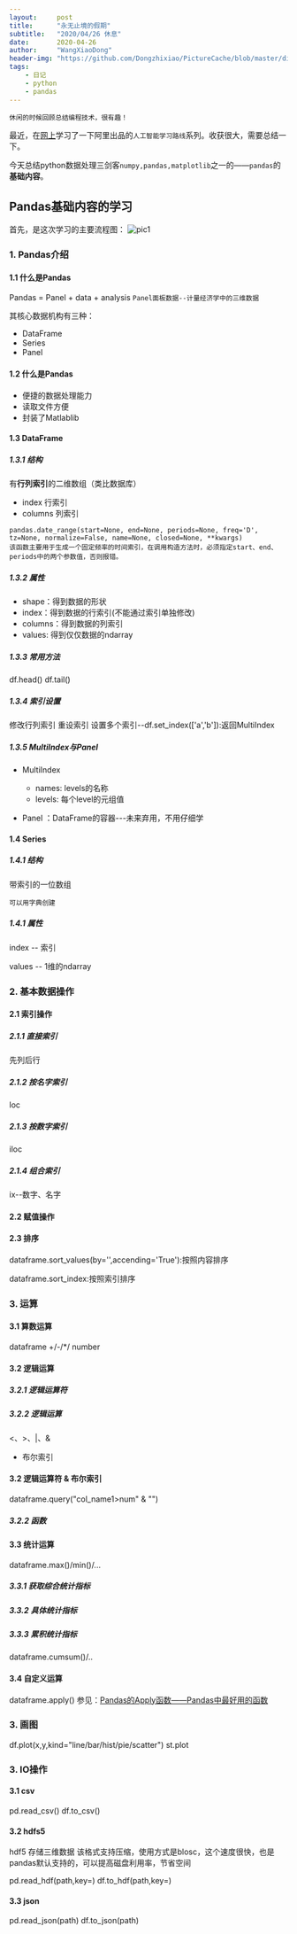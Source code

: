 ```yaml
---
layout:     post
title:      "永无止境的假期"
subtitle:   "2020/04/26 休息"
date:       2020-04-26
author:     "WangXiaoDong"
header-img: "https://github.com/Dongzhixiao/PictureCache/blob/master/diaryPic/20200426.jpg?raw=true"
tags:
    - 日记
    - python
    - pandas 
---
```


```
休闲的时候回顾总结编程技术，很有趣！
```

最近，在<a name="#1" target="_blank" href="https://edu.aliyun.com/roadmap/ai?spm=5176.14042881.9158052430.1.5e3dbd335AxoQI">网上</a>学习了一下阿里出品的`人工智能学习路线`系列。收获很大，需要总结一下。

今天总结python数据处理三剑客`numpy,pandas,matplotlib`之一的——`pandas`的**基础内容**。

## Pandas基础内容的学习

首先，是这次学习的主要流程图：
![pic1](http://assets.processon.com/chart_image/5e8c5070e4b07e41dc3188c8.png)

### 1. Pandas介绍

#### 1.1 什么是Pandas

Pandas = Panel + data + analysis
`Panel面板数据--计量经济学中的三维数据`

其核心数据机构有三种：
- DataFrame
- Series
- Panel

#### 1.2 什么是Pandas

- 便捷的数据处理能力
- 读取文件方便
- 封装了Matlablib

#### 1.3 DataFrame

##### 1.3.1 结构

有**行列索引**的二维数组（类比数据库）

- index 行索引
- columns 列索引

```
pandas.date_range(start=None, end=None, periods=None, freq='D', tz=None, normalize=False, name=None, closed=None, **kwargs)
该函数主要用于生成一个固定频率的时间索引，在调用构造方法时，必须指定start、end、periods中的两个参数值，否则报错。
```

##### 1.3.2 属性

- shape：得到数据的形状
- index：得到数据的行索引(不能通过索引单独修改)
- columns：得到数据的列索引
- values: 得到仅仅数据的ndarray

##### 1.3.3 常用方法

df.head()
df.tail()

##### 1.3.4 索引设置

修改行列索引
重设索引
设置多个索引--df.set_index(['a','b']):返回MultiIndex

##### 1.3.5 MultiIndex与Panel

- MultiIndex
    - names: levels的名称
    - levels: 每个level的元组值

- Panel ：DataFrame的容器---未来弃用，不用仔细学

#### 1.4 Series

##### 1.4.1 结构

带索引的一位数组

`可以用字典创建`

##### 1.4.1 属性

index -- 索引

values -- 1维的ndarray

### 2. 基本数据操作

#### 2.1 索引操作

##### 2.1.1 直接索引

先列后行

##### 2.1.2 按名字索引

loc

##### 2.1.3 按数字索引

iloc

##### 2.1.4 组合索引

ix--数字、名字

#### 2.2 赋值操作

#### 2.3 排序

dataframe.sort_values(by='',accending='True'):按照内容排序

dataframe.sort_index:按照索引排序

### 3. 运算 

#### 3.1 算数运算

dataframe +/-/*/  number

#### 3.2 逻辑运算

##### 3.2.1 逻辑运算符

##### 3.2.2 逻辑运算

<、>、|、&

- 布尔索引

#### 3.2 逻辑运算符 & 布尔索引

dataframe.query("col_name1>num" & "")

##### 3.2.2 函数

#### 3.3 统计运算

dataframe.max()/min()/...

##### 3.3.1 获取综合统计指标

##### 3.3.2 具体统计指标

##### 3.3.3 累积统计指标

dataframe.cumsum()/..

#### 3.4 自定义运算

dataframe.apply()
参见：<a name="#1" target="_blank" href="https://blog.csdn.net/qq_19528953/article/details/79348929">Pandas的Apply函数——Pandas中最好用的函数</a>

### 3. 画图

df.plot(x,y,kind="line/bar/hist/pie/scatter")
st.plot

### 3. IO操作

#### 3.1 csv

pd.read_csv()
df.to_csv()

#### 3.2 hdfs5

hdf5 存储三维数据
该格式支持压缩，使用方式是blosc，这个速度很快，也是pandas默认支持的，可以提高磁盘利用率，节省空间

pd.read_hdf(path,key=)
df.to_hdf(path,key=)

#### 3.3 json

pd.read_json(path)
df.to_json(path)
